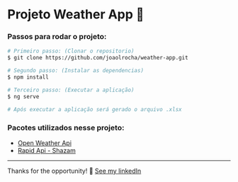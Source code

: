 # Projeto Weather App  🚀

### Passos para rodar o projeto: 


```bash
# Primeiro passo: (Clonar o repositorio)
$ git clone https://github.com/joaolrocha/weather-app.git

# Segundo passo: (Instalar as dependencias)
$ npm install

# Terceiro passo: (Executar a aplicação)
$ ng serve

# Após executar a aplicação será gerado o arquivo .xlsx
```

### Pacotes utilizados nesse projeto:

- [Open Weather Api](https://openweathermap.org/current)
- [Rapid Api - Shazam](https://rapidapi.com/apidojo/api/shazam)

---

Thanks for the opportunity! 💜 [See my linkedIn](https://www.linkedin.com/in/joaolrocha07/)
